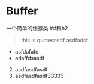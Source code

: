 # Buffer
一个简单的缓存类
##和h2

>this is quotesasdf
asdfadsf

* asfdafafd
* adsffdsasdf

2. asdfasdfasdf
3. asdfasdfasdf33333
